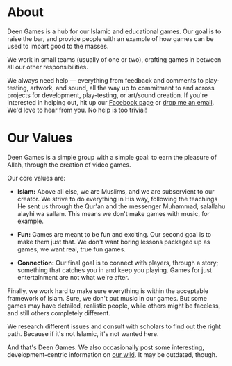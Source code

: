 # About

Deen Games is a hub for our Islamic and educational games. Our goal is to raise the bar, and provide people with an example of how games can be used to impart good to the masses.

We work in small teams (usually of one or two), crafting games in between all our other responsibilities.

We always need help — everything from feedback and comments to play-testing, artwork, and sound, all the way up to commitment to and across projects for development, play-testing, or art/sound creation. If you're interested in helping out, hit up our [Facebook page](http://facebook.com/deengames) or [drop me an email](mailto:alibhai.ashiq@gmail.com). We'd love to hear from you. No help is too trivial!

# Our Values

Deen Games is a simple group with a simple goal: to earn the pleasure of Allah, through the creation of video games.

Our core values are:

- **Islam:** Above all else, we are Muslims, and we are subservient to our creator. We strive to do everything in His way, following the teachings He sent us through the Qur'an and the messenger Muhammad, salallahu alayhi wa sallam. This means we don't make games with music, for example.

- **Fun:** Games are meant to be fun and exciting. Our second goal is to make them just that. We don't want boring lessons packaged up as games; we want real, true fun games.

- **Connection:** Our final goal is to connect with players, through a story; something that catches you in and keep you playing. Games for just entertainment are not what we're after.

Finally, we work hard to make sure everything is within the acceptable framework of Islam. Sure, we don't put music in our games. But some games may have detailed, realistic people, while others might be faceless, and still others completely different.

We research different issues and consult with scholars to find out the right path. Because if it's not Islamic, it's not wanted here.

And that's Deen Games. We also occasionally post some interesting, development-centric information on [our wiki](http://sites.google.com/site/deengames). It may be outdated, though.
